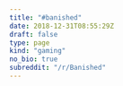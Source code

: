 ```yaml
---
title: "#banished"
date: 2018-12-31T08:55:29Z
draft: false
type: page
kind: "gaming"
no_bio: true
subreddit: "/r/Banished"
---
```

